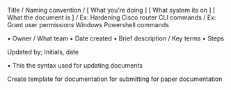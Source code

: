 Title /
Naming convention /
[ What you’re doing ]       [ What system its on ]        [ What the document is ] /
Ex: Hardening	Cisco router		CLI commands /
Ex: Grant user permissions	Windows	Powershell commands




							




•	Owner / What team
•	Date created
•	Brief description / Key terms
•	Steps





Updated by; Initials, date

•	                  This the syntax used for updating documents














Create template for documentation for submitting for paper documentation 





